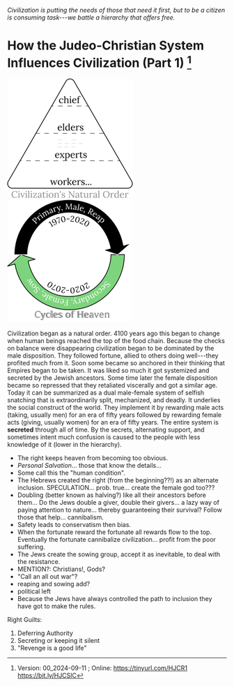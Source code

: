 [^Information]: Version: 00_2024-09-11 ; Online: https://tinyurl.com/HJCR1 https://bit.ly/HJCSIC

*Civilization is putting the needs of those that need it first, but to be a citizen is consuming task---we battle a hierarchy that offers free.*

# How the Judeo-Christian System Influences Civilization (Part 1) [^Information]

![](images/05_ages-of-civilization_eden.svg)![](images/10_cycles-of-heaven.svg)

Civilization began as a natural order. 4100 years ago this began to change when human beings reached the top of the food chain. Because the checks on balance were disappearing civilization began to be dominated by the male disposition. They followed fortune, allied to others doing well---they profited much from it. Soon some became so anchored in their thinking that Empires began to be taken. It was liked so much it got systemized and secreted by the Jewish ancestors. Some time later the female disposition became so repressed that they retaliated viscerally and got a similar age. Today it can be summarized as a dual male-female system of selfish snatching that is extraordinarily split, mechanized, and deadly. It underlies the social construct of the world. They implement it by rewarding male acts (taking, usually men) for an era of fifty years followed by rewarding female acts (giving, usually women) for an era of fifty years. The entire system is **secreted** through all of time. By the secrets, alternating support, and sometimes intent much confusion is caused to the people with less knowledge of it (lower in the hierarchy).

* The right keeps heaven from becoming too obvious.
* *Personal Salvation*... those that know the details...
* Some call this the "human condition".
* The Hebrews created the right (from the beginning??!) as an alternate inclusion. SPECULATION... prob. true... create the female god too???
* Doubling (better known as halving?) like all their ancestors before them... Do the Jews double a giver, double their givers... a lazy way of paying attention to nature... thereby guaranteeing their survival? Follow those that help... cannibalism. 
* Safety leads to conservatism then bias.
* When the fortunate reward the fortunate all rewards flow to the top. Eventually the fortunate cannibalize civilization... profit from the poor suffering.
* The Jews create the sowing group, accept it as inevitable, to deal with the resistance.
* MENTION?: Christians!, Gods?
* "Call an all out war"?
* reaping and sowing add?
* political left
* Because the Jews have always controlled the path to inclusion they have got to make the rules.

Right Guilts:
1) Deferring Authority
2) Secreting or keeping it silent
3) "Revenge is a good life"